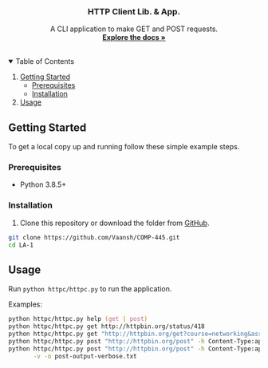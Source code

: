 <!--
**       .@@@@@@@*  ,@@@@@@@@     @@@     .@@@@@@@    @@@,    @@@% (@@@@@@@@
**       .@@    @@@ ,@@          @@#@@    .@@    @@@  @@@@   @@@@% (@@
**       .@@@@@@@/  ,@@@@@@@    @@@ #@@   .@@     @@  @@ @@ @@/@@% (@@@@@@@
**       .@@    @@% ,@@        @@@@@@@@@  .@@    @@@  @@  @@@@ @@% (@@
**       .@@    #@@ ,@@@@@@@@ @@@     @@@ .@@@@@@.    @@  .@@  @@% (@@@@@@@@
-->

<!-- PROJECT LOGO -->
<br />
<p align="center">
  <h3 align="center">HTTP Client Lib. & App.</h3>

  <p align="center">
    A CLI application to make GET and POST requests.
    <br />
    <a href="https://github.com/Vaansh/COMP-445/blob/main/LA-1/README.md"><strong>Explore the docs »</strong></a>
    <br />
    <br />
  </p>
</p>

<!-- TABLE OF CONTENTS -->
<details open="open">
  <summary>Table of Contents</summary>
  <ol>
    <li>
      <a href="#getting-started">Getting Started</a>
      <ul>
        <li><a href="#prerequisites">Prerequisites</a></li>
        <li><a href="#installation">Installation</a></li>
      </ul>
    </li>
    <li><a href="#usage">Usage</a></li>
  </ol>
</details>

<!-- GETTING STARTED -->

## Getting Started

To get a local copy up and running follow these simple example steps.

### Prerequisites

- Python 3.8.5+

### Installation

1. Clone this repository or download the folder from [GitHub](https://github.com/Vaansh/COMP-445/tree/main/LA-1).

```zsh
git clone https://github.com/Vaansh/COMP-445.git
cd LA-1
```

## Usage

Run `python httpc/httpc.py` to run the application.

Examples:

```zsh
python httpc/httpc.py help (get | post)
python httpc/httpc.py get http://httpbin.org/status/418
python httpc/httpc.py get "http://httpbin.org/get?course=networking&assignment=1%27"
python httpc/httpc.py post "http://httpbin.org/post" -h Content-Type:application/json -f input.txt
python httpc/httpc.py post "http://httpbin.org/post" -h Content-Type:application/json -f input.txt \
       -v -o post-output-verbose.txt
```
